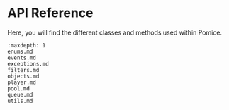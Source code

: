 # API Reference


Here, you will find the different classes and methods used within Pomice.


```{toctree}
:maxdepth: 1
enums.md
events.md
exceptions.md
filters.md
objects.md
player.md
pool.md
queue.md
utils.md
```